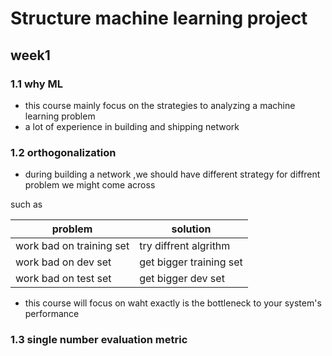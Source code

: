 # Structure machine learning project

## week1

### 1.1 why ML
- this course mainly focus on the strategies to  analyzing a machine learning problem
- a lot of experience in building and shipping network

### 1.2 orthogonalization
- during building a network ,we should have different strategy for diffrent problem we might come across

such as

|problem|solution|
| ---------------  | ------------------------ |
|work bad on training set|try diffrent algrithm|
|work bad on dev set| get bigger training set|
|work bad on test set| get bigger dev set|

- this course will focus on waht exactly is the bottleneck to your system's performance

### 1.3 single number evaluation metric
